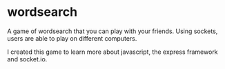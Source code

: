 # wordsearch
A game of wordsearch that you can play with your friends. Using sockets, users are able to play on different computers.

I created this game to learn more about javascript, the express framework and socket.io.
